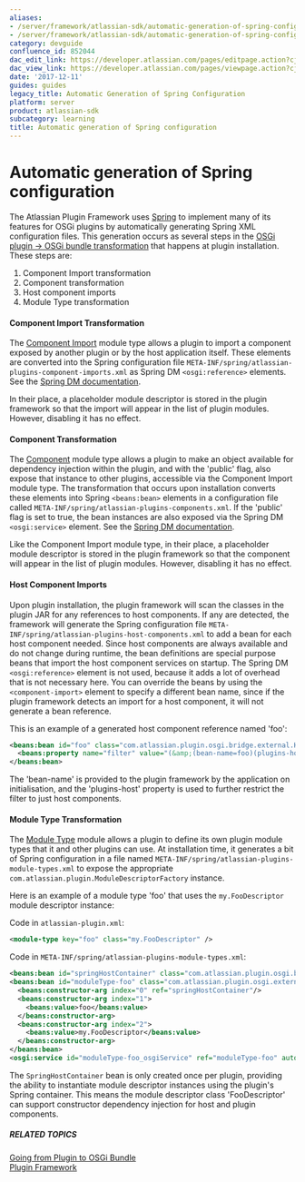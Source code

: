 ```yaml
---
aliases:
- /server/framework/atlassian-sdk/automatic-generation-of-spring-configuration-852044.html
- /server/framework/atlassian-sdk/automatic-generation-of-spring-configuration-852044.md
category: devguide
confluence_id: 852044
dac_edit_link: https://developer.atlassian.com/pages/editpage.action?cjm=wozere&pageId=852044
dac_view_link: https://developer.atlassian.com/pages/viewpage.action?cjm=wozere&pageId=852044
date: '2017-12-11'
guides: guides
legacy_title: Automatic Generation of Spring Configuration
platform: server
product: atlassian-sdk
subcategory: learning
title: Automatic generation of Spring configuration
---
```

# Automatic generation of Spring configuration

The Atlassian Plugin Framework uses <a href="http://www.springframework.org/osgi" class="external-link">Spring</a> to implement many of its features for OSGi plugins by automatically generating Spring XML configuration files. This generation occurs as several steps in the [OSGi plugin -&gt; OSGi bundle transformation](/server/framework/atlassian-sdk/going-from-plugin-to-osgi-bundle) that happens at plugin installation. These steps are:

1.  Component Import transformation
2.  Component transformation
3.  Host component imports
4.  Module Type transformation

#### Component Import Transformation

The [Component Import](/server/framework/atlassian-sdk/component-import-plugin-module) module type allows a plugin to import a component exposed by another plugin or by the host application itself. These elements are converted into the Spring configuration file `META-INF/spring/atlassian-plugins-component-imports.xml` as Spring DM `<osgi:reference>` elements. See the <a href="http://static.springsource.org/osgi/docs/1.1.3/reference/html/service-registry.html#service-registry:refs" class="external-link">Spring DM documentation</a>.

In their place, a placeholder module descriptor is stored in the plugin framework so that the import will appear in the list of plugin modules. However, disabling it has no effect.

#### Component Transformation

The [Component](/server/framework/atlassian-sdk/component-plugin-module) module type allows a plugin to make an object available for dependency injection within the plugin, and with the 'public' flag, also expose that instance to other plugins, accessible via the Component Import module type. The transformation that occurs upon installation converts these elements into Spring `<beans:bean>` elements in a configuration file called `META-INF/spring/atlassian-plugins-components.xml`. If the 'public' flag is set to true, the bean instances are also exposed via the Spring DM `<osgi:service>` element. See the <a href="http://static.springsource.org/osgi/docs/1.1.3/reference/html/service-registry.html#service-registry:export" class="external-link">Spring DM documentation</a>.

Like the Component Import module type, in their place, a placeholder module descriptor is stored in the plugin framework so that the component will appear in the list of plugin modules. However, disabling it has no effect.

#### Host Component Imports

Upon plugin installation, the plugin framework will scan the classes in the plugin JAR for any references to host components. If any are detected, the framework will generate the Spring configuration file `META-INF/spring/atlassian-plugins-host-components.xml` to add a bean for each host component needed. Since host components are always available and do not change during runtime, the bean definitions are special purpose beans that import the host component services on startup. The Spring DM `<osgi:reference>` element is not used, because it adds a lot of overhead that is not necessary here. You can override the beans by using the `<component-import>` element to specify a different bean name, since if the plugin framework detects an import for a host component, it will not generate a bean reference.

This is an example of a generated host component reference named 'foo':

``` xml
<beans:bean id="foo" class="com.atlassian.plugin.osgi.bridge.external.HostComponentFactoryBean">
  <beans:property name="filter" value="(&amp;(bean-name=foo)(plugins-host=true))"/>
</beans:bean>
```

The 'bean-name' is provided to the plugin framework by the application on initialisation, and the 'plugins-host' property is used to further restrict the filter to just host components.

#### Module Type Transformation

The [Module Type](https://developer.atlassian.com/display/PLUGINFRAMEWORK/Module+Type+Plugin+Module) module allows a plugin to define its own plugin module types that it and other plugins can use. At installation time, it generates a bit of Spring configuration in a file named `META-INF/spring/atlassian-plugins-module-types.xml` to expose the appropriate `com.atlassian.plugin.ModuleDescriptorFactory` instance.

Here is an example of a module type 'foo' that uses the `my.FooDescriptor` module descriptor instance:

Code in `atlassian-plugin.xml`:

``` xml
<module-type key="foo" class="my.FooDescriptor" />
```

Code in `META-INF/spring/atlassian-plugins-module-types.xml`:

``` xml
<beans:bean id="springHostContainer" class="com.atlassian.plugin.osgi.bridge.external.SpringHostContainer"/>
<beans:bean id="moduleType-foo" class="com.atlassian.plugin.osgi.external.SingleModuleDescriptorFactory">
  <beans:constructor-arg index="0" ref="springHostContainer"/>
  <beans:constructor-arg index="1">
    <beans:value>foo</beans:value>
  </beans:constructor-arg>
  <beans:constructor-arg index="2">
    <beans:value>my.FooDescriptor</beans:value>
  </beans:constructor-arg>
</beans:bean>
<osgi:service id="moduleType-foo_osgiService" ref="moduleType-foo" auto-export="interfaces"/>
```

The `SpringHostContainer` bean is only created once per plugin, providing the ability to instantiate module descriptor instances using the plugin's Spring container. This means the module descriptor class 'FooDescriptor' can support constructor dependency injection for host and plugin components.

##### RELATED TOPICS

[Going from Plugin to OSGi Bundle](/server/framework/atlassian-sdk/going-from-plugin-to-osgi-bundle)  
[Plugin Framework](https://developer.atlassian.com/display/PLUGINFRAMEWORK/Plugin+Framework)























































































































































































































































































































































































